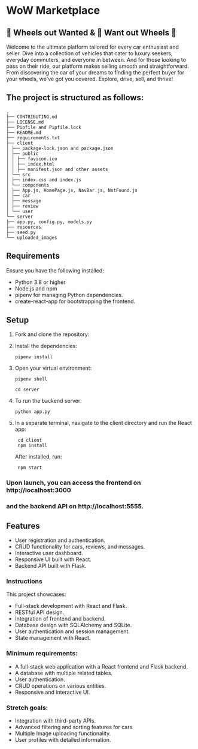 # WoW Marketplace

## 🚗 Wheels out Wanted & 🔧 Want out Wheels 🚗

Welcome to the ultimate platform tailored for every car enthusiast and seller. Dive into a collection of vehicles that cater to luxury seekers, everyday commuters, and everyone in between. And for those looking to pass on their ride, our platform makes selling smooth and straightforward. From discovering the car of your dreams to finding the perfect buyer for your wheels, we've got you covered. Explore, drive, sell, and thrive!

## The project is structured as follows:

```shell
.
├── CONTRIBUTING.md
├── LICENSE.md
├── Pipfile and Pipfile.lock
├── README.md
├── requirements.txt
├── client
│ ├── package-lock.json and package.json
│ ├── public
│ │ ├── favicon.ico
│ │ ├── index.html
│ │ ├── manifest.json and other assets
│ └── src
│ ├── index.css and index.js
│ └── components
│ ├── App.js, HomePage.js, NavBar.js, NotFound.js
│ ├── car
│ ├── message
│ ├── review
│ └── user
└── server
├── app.py, config.py, models.py
├── resources
├── seed.py
└── uploaded_images
```

## Requirements

Ensure you have the following installed:

- Python 3.8 or higher
- Node.js and npm
- pipenv for managing Python dependencies.
- create-react-app for bootstrapping the frontend.

## Setup

1. Fork and clone the repository:

2. Install the dependencies:
   ```shell
   pipenv install
   ```
3. Open your virtual environment:

   ```shell
   pipenv shell
   ```

   ```shell
   cd server
   ```

4. To run the backend server:

   ```shell
   python app.py
   ```

5. In a separate terminal, navigate to the client directory and run the React app:

   ```shell
    cd client
    npm install
   ```

   After installed, run:

   ```shell
    npm start
   ```

### Upon launch, you can access the frontend on http://localhost:3000

### and the backend API on http://localhost:5555.

## Features

- User registration and authentication.
- CRUD functionality for cars, reviews, and messages.
- Interactive user dashboard.
- Responsive UI built with React.
- Backend API built with Flask.

### Instructions

This project showcases:

- Full-stack development with React and Flask.
- RESTful API design.
- Integration of frontend and backend.
- Database design with SQLAlchemy and SQLite.
- User authentication and session management.
- State management with React.

### Minimum requirements:

- A full-stack web application with a React frontend and Flask backend.
- A database with multiple related tables.
- User authentication.
- CRUD operations on various entities.
- Responsive and interactive UI.

### Stretch goals:

- Integration with third-party APIs.
- Advanced filtering and sorting features for cars
- Multiple Image uploading functionality.
- User profiles with detailed information.

